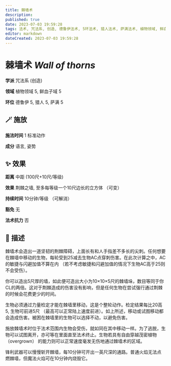 ```yaml
---
title: 棘墙术
description: 
published: true
date: 2023-07-03 19:59:28
tags: 法术, 咒法系, 创造, 德鲁伊法术, 5环法术, 猎人法术, 萨满法术, 植物领域, 鲜血子域
editor: markdown
dateCreated: 2023-07-03 19:59:28
---
```


# **棘墙术** *Wall of thorns*

**学派** 咒法系 (创造) 

**领域** 植物领域 5, 鲜血子域 5

**环位** 德鲁伊 5, 猎人 5, 萨满 5

## 🪄 施放

**施法时间** 1 标准动作

**成分** 语言, 姿势

## ✨ 效果  

**距离** 中距 (100尺+10尺/等级) 

**效果** 荆棘之墙, 至多每等级一个10尺边长的立方体 （可变） 

**持续时间** 10分钟/等级 （可解消） 

**豁免** 无

**法术抗力** 否

## 📖 描述

棘墙术会造出一道坚韧的荆棘障碍，上面长有和人手指差不多长的尖刺。任何想要在棘墙中移动的生物，每轮受到25减去生物AC点穿刺伤害。在此次计算之中，AC的敏捷与闪避加值不算在内 （若不考虑敏捷和闪避加值的情况下生物AC高于25则不会受伤）。

 你可以造出5尺厚的墙，如此便可造出大小为10×10×5尺的棘墙垛，数目等同于你CL的两倍。这对于荆棘造成的伤害没有影响，但是任何生物在尝试强行通过荆棘的时候会花费更少的时间。

生物必须通过力量检定才能在棘墙里移动，这是个整轮动作。检定结果每比20高5, 生物可前进5尺 （最高可以正常陆上速度前进）。如上所述，移动或试图移动都会造成伤害。被困在棘墙里的生物可以选择不动，以避免伤害。

施放棘墙术时位于法术范围内生物会受伤，就如同在其中移动一样。为了逃脱，生物可以试图离开，亦可等在里面直至法术终止。生物若具有自由穿越茂密植物 （overgrown） 的能力则可以正常速度毫发无伤地通过棘墙术的区域。

锋利武器可以慢慢斩开棘墙，每10分钟可开出一英尺深的通路。普通火焰无法点燃棘墙，但魔法火焰可在10分钟内烧毁它。
    